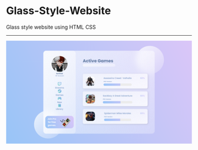 # Glass-Style-Website
Glass style website using HTML CSS

---

![Home](https://github.com/Sarthak1306/Glass-Style-Website/blob/main/images/main.png)
